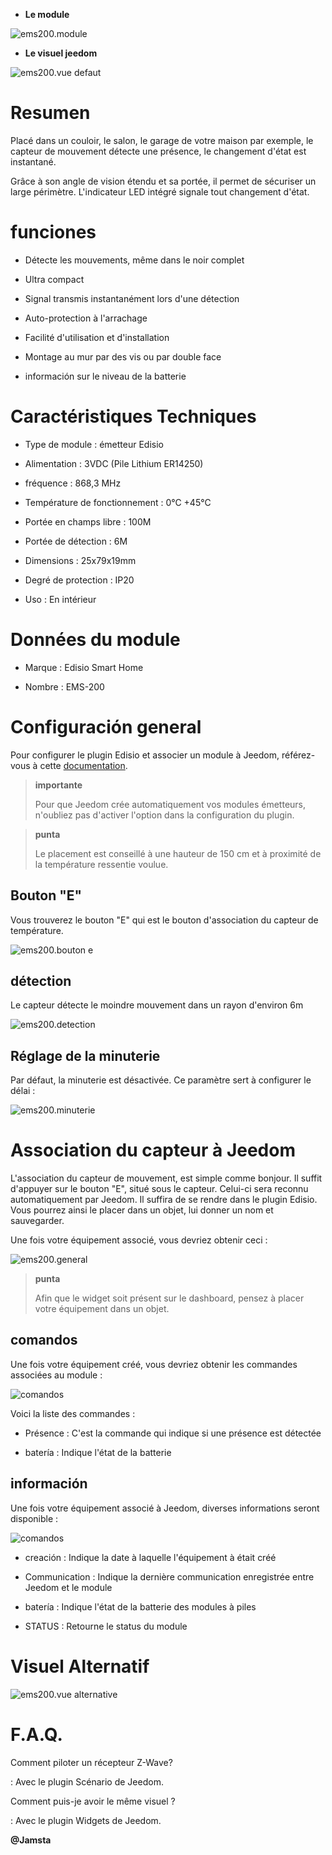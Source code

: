 -   **Le module**

![ems200.module](images/ems200/ems200.module.jpg)

-   **Le visuel jeedom**

![ems200.vue defaut](images/ems200/ems200.vue-defaut.jpg)

Resumen 
======

Placé dans un couloir, le salon, le garage de votre maison par exemple,
le capteur de mouvement détecte une présence, le changement d'état est
instantané.

Grâce à son angle de vision étendu et sa portée, il permet de sécuriser
un large périmètre. L'indicateur LED intégré signale tout changement
d'état.

funciones 
=========

-   Détecte les mouvements, même dans le noir complet

-   Ultra compact

-   Signal transmis instantanément lors d'une détection

-   Auto-protection à l'arrachage

-   Facilité d'utilisation et d'installation

-   Montage au mur par des vis ou par double face

-   información sur le niveau de la batterie

Caractéristiques Techniques 
===========================

-   Type de module : émetteur Edisio

-   Alimentation : 3VDC (Pile Lithium ER14250)

-   fréquence : 868,3 MHz

-   Température de fonctionnement : 0°C +45°C

-   Portée en champs libre : 100M

-   Portée de détection : 6M

-   Dimensions : 25x79x19mm

-   Degré de protection : IP20

-   Uso : En intérieur

Données du module 
=================

-   Marque : Edisio Smart Home

-   Nombre : EMS-200

Configuración general 
======================

Pour configurer le plugin Edisio et associer un module à Jeedom,
référez-vous à cette
[documentation](https://www.jeedom.fr/doc/documentation/plugins/edisio/fr_FR/edisio.html).

> **importante**
>
> Pour que Jeedom crée automatiquement vos modules émetteurs, n'oubliez
> pas d'activer l'option dans la configuration du plugin.

> **punta**
>
> Le placement est conseillé à une hauteur de 150 cm et à proximité de
> la température ressentie voulue.

Bouton "E" 
----------

Vous trouverez le bouton "E" qui est le bouton d'association du capteur
de température.

![ems200.bouton e](images/ems200/ems200.bouton-e.jpg)

détection 
---------

Le capteur détecte le moindre mouvement dans un rayon d'environ 6m

![ems200.detection](images/ems200/ems200.detection.jpg)

Réglage de la minuterie 
-----------------------

Par défaut, la minuterie est désactivée. Ce paramètre sert à configurer
le délai :

![ems200.minuterie](images/ems200/ems200.minuterie.jpg)

Association du capteur à Jeedom 
===============================

L'association du capteur de mouvement, est simple comme bonjour. Il
suffit d'appuyer sur le bouton "E", situé sous le capteur. Celui-ci sera
reconnu automatiquement par Jeedom. Il suffira de se rendre dans le
plugin Edisio. Vous pourrez ainsi le placer dans un objet, lui donner un
nom et sauvegarder.

Une fois votre équipement associé, vous devriez obtenir ceci :

![ems200.general](images/ems200/ems200.general.jpg)

> **punta**
>
> Afin que le widget soit présent sur le dashboard, pensez à placer
> votre équipement dans un objet.

comandos 
---------

Une fois votre équipement créé, vous devriez obtenir les commandes
associées au module :

![comandos](images/ems200/ems200.commande.jpg)

Voici la liste des commandes :

-   Présence : C'est la commande qui indique si une présence est
    détectée

-   batería : Indique l'état de la batterie

información 
------------

Une fois votre équipement associé à Jeedom, diverses informations seront
disponible :

![comandos](images/ems200/ems200.informations.jpg)

-   creación : Indique la date à laquelle l'équipement à était créé

-   Communication : Indique la dernière communication enregistrée entre
    Jeedom et le module

-   batería : Indique l'état de la batterie des modules à piles

-   STATUS : Retourne le status du module

Visuel Alternatif 
=================

![ems200.vue alternative](images/ems200/ems200.vue-alternative.jpg)

F.A.Q. 
======

Comment piloter un récepteur Z-Wave?

:   Avec le plugin Scénario de Jeedom.

Comment puis-je avoir le même visuel ?

:   Avec le plugin Widgets de Jeedom.

**@Jamsta**

